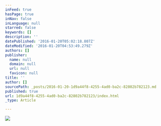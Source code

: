 ```yaml
---
inFeed: true
hasPage: true
inNav: false
inLanguage: null
starred: false
keywords: []
description: ''
datePublished: '2016-01-20T05:02:18.807Z'
dateModified: '2016-01-20T04:53:49.279Z'
authors: []
publisher:
  name: null
  domain: null
  url: null
  favicon: null
title: ''
author: []
sourcePath: _posts/2016-01-20-1d9a44f8-4255-4ad0-ba2c-82802b782123.md
published: true
url: 1d9a44f8-4255-4ad0-ba2c-82802b782123/index.html
_type: Article

---
```

![](https://the-grid-user-content.s3-us-west-2.amazonaws.com/05e94cd7-ea2a-4821-bdc5-ba5830ac9090.jpg)